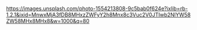 https://images.unsplash.com/photo-1554213808-9c5bab0f624e?ixlib=rb-1.2.1&ixid=MnwxMjA3fDB8MHxzZWFyY2h8Mnx8c3Vuc2V0JTIwb2NlYW58ZW58MHx8MHx8&w=1000&q=80
